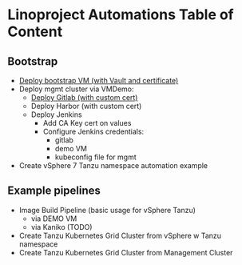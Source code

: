 # Linoproject Automations Table of Content

## Bootstrap
- [Deploy bootstrap VM (with Vault and certificate)](bootstrap)
- Deploy mgmt cluster via VMDemo:
  - [Deploy Gitlab (with custom cert)](infrastructure/Gitlab)
  - Deploy Harbor (with custom cert)
  - Deploy Jenkins
    - Add CA Key cert on values
    - Configure Jenkins credentials:
      - gitlab
      - demo VM
      - kubeconfig file for mgmt
- Create vSphere 7 Tanzu namespace automation example

## Example pipelines
- Image Build Pipeline (basic usage for vSphere Tanzu)
  - via DEMO VM
  - via Kaniko (TODO)
- Create Tanzu Kubernetes Grid Cluster from vSphere w Tanzu namespace
- Create Tanzu Kubernetes Grid Cluster from Management Cluster

